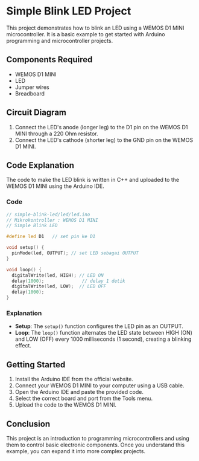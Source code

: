 # Simple Blink LED Project

This project demonstrates how to blink an LED using a WEMOS D1 MINI microcontroller. It is a basic example to get started with Arduino programming and microcontroller projects.

## Components Required

- WEMOS D1 MINI
- LED
- Jumper wires
- Breadboard

## Circuit Diagram

1. Connect the LED's anode (longer leg) to the D1 pin on the WEMOS D1 MINI through a 220 Ohm resistor.
2. Connect the LED's cathode (shorter leg) to the GND pin on the WEMOS D1 MINI.

## Code Explanation

The code to make the LED blink is written in C++ and uploaded to the WEMOS D1 MINI using the Arduino IDE.

### Code

```cpp
// simple-blink-led/led/led.ino
// Mikrokontroller : WEMOS D1 MINI
// Simple Blink LED

#define led D1   // set pin ke D1

void setup() {
  pinMode(led, OUTPUT); // set LED sebagai OUTPUT
}

void loop() {
  digitalWrite(led, HIGH); // LED ON
  delay(1000);              // delay 1 detik
  digitalWrite(led, LOW);  // LED OFF
  delay(1000);             
}
```

### Explanation

- **Setup**: The `setup()` function configures the LED pin as an OUTPUT.
- **Loop**: The `loop()` function alternates the LED state between HIGH (ON) and LOW (OFF) every 1000 milliseconds (1 second), creating a blinking effect.

## Getting Started

1. Install the Arduino IDE from the official website.
2. Connect your WEMOS D1 MINI to your computer using a USB cable.
3. Open the Arduino IDE and paste the provided code.
4. Select the correct board and port from the Tools menu.
5. Upload the code to the WEMOS D1 MINI.

## Conclusion

This project is an introduction to programming microcontrollers and using them to control basic electronic components. Once you understand this example, you can expand it into more complex projects.


